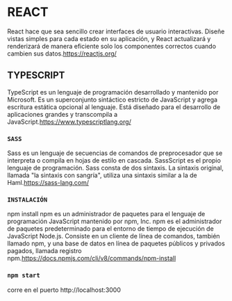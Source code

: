 # REACT
React hace que sea sencillo crear interfaces de usuario interactivas. Diseñe vistas simples para cada estado en su aplicación, y React actualizará y renderizará de manera eficiente solo los componentes correctos cuando cambien sus datos.https://reactjs.org/

## TYPESCRIPT
TypeScript es un lenguaje de programación desarrollado y mantenido por Microsoft. Es un superconjunto sintáctico estricto de JavaScript y agrega escritura estática opcional al lenguaje. Está diseñado para el desarrollo de aplicaciones grandes y transcompila a JavaScript.https://www.typescriptlang.org/

### `SASS`
Sass es un lenguaje de secuencias de comandos de preprocesador que se interpreta o compila en hojas de estilo en cascada. SassScript es el propio lenguaje de programación. Sass consta de dos sintaxis. La sintaxis original, llamada "la sintaxis con sangría", utiliza una sintaxis similar a la de Haml.https://sass-lang.com/



### `INSTALACIÓN`
npm install
npm es un administrador de paquetes para el lenguaje de programación JavaScript mantenido por npm, Inc. npm es el administrador de paquetes predeterminado para el entorno de tiempo de ejecución de JavaScript Node.js. Consiste en un cliente de línea de comandos, también llamado npm, y una base de datos en línea de paquetes públicos y privados pagados, llamada registro npm.https://docs.npmjs.com/cli/v8/commands/npm-install

### `npm start`

corre en el puerto http://localhost:3000





